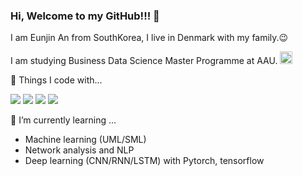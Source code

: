 ### Hi, Welcome to my GitHub!!! 👋
I am Eunjin An from SouthKorea, I live in Denmark with my family.😉

I am studying Business Data Science Master Programme at AAU.  <img src="https://user-images.githubusercontent.com/112074208/217211423-66e71d54-481d-4044-96d4-635d5037a1f3.png" width='20' />

🔭 Things I code with...

![](https://img.shields.io/badge/program-python-blue)
![](https://img.shields.io/badge/web-streamlit-red)
![](https://img.shields.io/badge/Microsoft-Excel-brightgreen)
![](https://img.shields.io/badge/Microsoft-powerBI-yellow)


🌱 I’m currently learning ...
- Machine learning (UML/SML)
- Network analysis and NLP
- Deep learning (CNN/RNN/LSTM) with Pytorch, tensorflow



